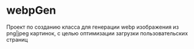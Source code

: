 # webpGen
Проект по созданию класса для генерации webp изображения из png|jpeg картинок, с целью оптимизации загрузки пользовательских страниц
